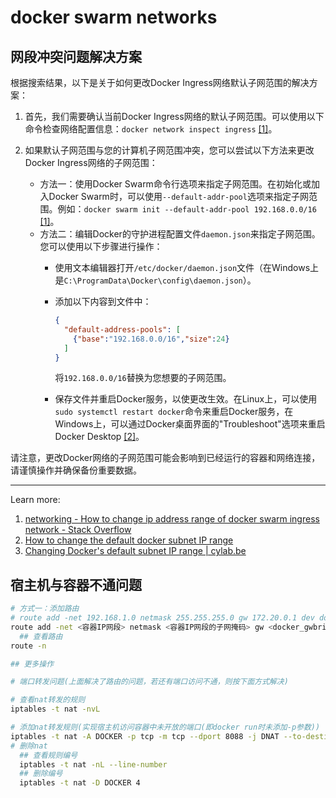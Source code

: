 # docker swarm networks

## 网段冲突问题解决方案

根据搜索结果，以下是关于如何更改Docker Ingress网络默认子网范围的解决方案：

1. 首先，我们需要确认当前Docker Ingress网络的默认子网范围。可以使用以下命令检查网络配置信息：`docker network inspect ingress` [[1]](https://stackoverflow.com/questions/42954017/how-to-change-ip-address-range-of-docker-swarm-ingress-network)。
2. 如果默认子网范围与您的计算机子网范围冲突，您可以尝试以下方法来更改Docker Ingress网络的子网范围：

   - 方法一：使用Docker Swarm命令行选项来指定子网范围。在初始化或加入Docker Swarm时，可以使用`--default-addr-pool`选项来指定子网范围。例如：`docker swarm init --default-addr-pool 192.168.0.0/16` [[1]](https://stackoverflow.com/questions/42954017/how-to-change-ip-address-range-of-docker-swarm-ingress-network)。
   - 方法二：编辑Docker的守护进程配置文件`daemon.json`来指定子网范围。您可以使用以下步骤进行操作：
     - 使用文本编辑器打开`/etc/docker/daemon.json`文件（在Windows上是`C:\ProgramData\Docker\config\daemon.json`）。
     - 添加以下内容到文件中：
  
       ```json
       {
         "default-address-pools": [
           {"base":"192.168.0.0/16","size":24}
         ]
       }
       ```

       将`192.168.0.0/16`替换为您想要的子网范围。
     - 保存文件并重启Docker服务，以使更改生效。在Linux上，可以使用`sudo systemctl restart docker`命令来重启Docker服务，在Windows上，可以通过Docker桌面界面的"Troubleshoot"选项来重启Docker Desktop [[2]](https://support.hyperglance.com/knowledge/changing-the-default-docker-subnet)。

请注意，更改Docker网络的子网范围可能会影响到已经运行的容器和网络连接，请谨慎操作并确保备份重要数据。

---

Learn more:

1. [networking - How to change ip address range of docker swarm ingress network - Stack Overflow](https://stackoverflow.com/questions/42954017/how-to-change-ip-address-range-of-docker-swarm-ingress-network)
2. [How to change the default docker subnet IP range](https://support.hyperglance.com/knowledge/changing-the-default-docker-subnet)
3. [Changing Docker's default subnet IP range | cylab.be](https://cylab.be/blog/277/changing-dockers-default-subnet-ip-range)

## 宿主机与容器不通问题

```bash
# 方式一：添加路由
# route add -net 192.168.1.0 netmask 255.255.255.0 gw 172.20.0.1 dev docker_gwbridge # dev 是用来指定网络接口的参数。它用于指定要添加路由的网络接口设备。
route add -net <容器IP网段> netmask <容器IP网段的子网掩码> gw <docker_gwbridge的网关IP>  dev docker_gwbridge
  ## 查看路由
route -n

## 更多操作

# 端口转发问题(上面解决了路由的问题，若还有端口访问不通，则按下面方式解决)

# 查看nat转发的规则
iptables -t nat -nvL

# 添加nat转发规则(实现宿主机访问容器中未开放的端口(即docker run时未添加-p参数))
iptables -t nat -A DOCKER -p tcp -m tcp --dport 8088 -j DNAT --to-destination 10.0.0.2:8088
# 删除nat
  ## 查看规则编号
  iptables -t nat -nL --line-number
  ## 删除编号
  iptables -t nat -D DOCKER 4 
```
